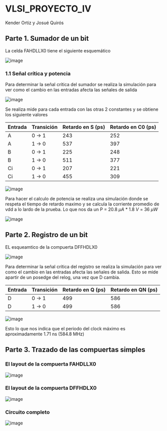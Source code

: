 # VLSI_PROYECTO_IV
Kender Ortiz y Josué Quirós

## Parte 1. Sumador de un bit
La celda FAHDLLX0 tiene el siguiente esquemático

![image](https://github.com/user-attachments/assets/3c9c347e-7ee5-421a-acb8-47d122e7f2a4)

### 1.1 Señal crítica y potencia
Para determinar la señal crítica del sumador se realiza la simulación para ver como el cambio en las entradas afecta las señales de salida

![image](https://github.com/user-attachments/assets/b65bd10f-5857-4e10-a600-4319a9f0a4c0)

Se realiza mide para cada entrada con las otras 2 constantes y se obtiene los siguiente valores

| Entrada | Transición | Retardo en S (ps)| Retardo en C0 (ps)|
|---------|------------|------------------|-------------------|
| A       | 0 → 1      | 243              | 252               |
| A       | 1 → 0      | 537              | 397               |
| B       | 0 → 1      | 225              | 248               |
| B       | 1 → 0      | 511              | 377               |
| Ci      | 0 → 1      | 207              | 221               |
| Ci      | 1 → 0      | 455              | 309               |

![image](https://github.com/user-attachments/assets/469e101b-c3f5-4f93-ae5f-f9e7a11eade3)

Para hacer el calculo de potencia se realiza una simulación donde se respeta el tiempo de retardo maximo y se calcula la corriente promedio de vdd a lo lardo de la prueba.
Lo que nos da un P = 20.8 $\mu A$ * 1.8 $V$ = 36 $\mu W$

![image](https://github.com/user-attachments/assets/c8fb99a7-d4e6-490f-9b8d-d1d45bbf992c)

## Parte 2. Registro de un bit

EL esqueamtico de la compuerta DFFHDLX0 

![image](https://github.com/user-attachments/assets/8d7ecdf3-bf42-4e46-8749-6c73cbd4d013)


Para determinar la señal crítica del registro se realiza la simulación para ver como el cambio en las entradas afecta las señales de salida. Esto se mide apartir de un posedge del relog, una vez que D cambia.

| Entrada | Transición | Retardo en Q (ps)| Retardo en QN (ps)|
|---------|------------|------------------|-------------------|
| D       | 0 → 1      | 499              | 586               |
| D       | 1 → 0      | 499              | 586               |

![image](https://github.com/user-attachments/assets/1968556a-4b12-4312-93bf-8854c8740f81)

Esto lo que nos indica que el periodo del clock máximo es aproximadamente 1.71 ns (584.8 MHz)

## Parte 3. Trazado de las compuertas simples

### El layout de la compuerta FAHDLLX0

![image](https://github.com/user-attachments/assets/ec51ae8a-df22-4255-81dd-49b4b2824aff)

### El layout de la compuerta DFFHDLX0

![image](https://github.com/user-attachments/assets/eeaf4961-a4be-4716-83fb-79bde15ab25b)

### Circuito completo

![image](https://github.com/user-attachments/assets/dc7a1a2b-1f07-4b67-bf8c-f265680d550b)

